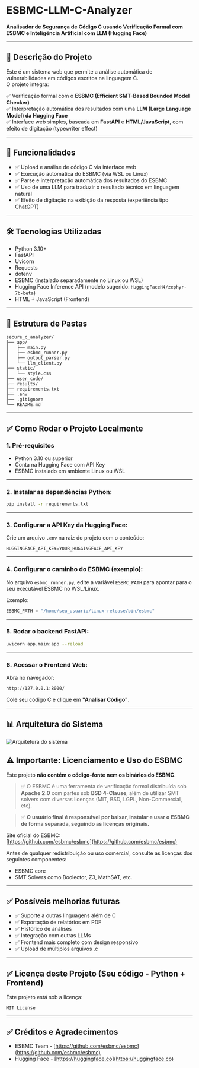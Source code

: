 
# ESBMC-LLM-C-Analyzer

**Analisador de Segurança de Código C usando Verificação Formal com ESBMC e Inteligência Artificial com LLM (Hugging Face)**

---

## 📌 Descrição do Projeto

Este é um sistema web que permite a análise automática de vulnerabilidades em códigos escritos na linguagem C.  
O projeto integra:

✅ Verificação formal com o **ESBMC (Efficient SMT-Based Bounded Model Checker)**  
✅ Interpretação automática dos resultados com uma **LLM (Large Language Model) da Hugging Face**  
✅ Interface web simples, baseada em **FastAPI** e **HTML/JavaScript**, com efeito de digitação (typewriter effect)

---

## 🚀 Funcionalidades

- ✅ Upload e análise de código C via interface web
- ✅ Execução automática do ESBMC (via WSL ou Linux)
- ✅ Parse e interpretação automática dos resultados do ESBMC
- ✅ Uso de uma LLM para traduzir o resultado técnico em linguagem natural
- ✅ Efeito de digitação na exibição da resposta (experiência tipo ChatGPT)

---

## 🛠️ Tecnologias Utilizadas

- Python 3.10+
- FastAPI
- Uvicorn
- Requests
- dotenv
- ESBMC (instalado separadamente no Linux ou WSL)
- Hugging Face Inference API (modelo sugerido: `HuggingFaceH4/zephyr-7b-beta`)
- HTML + JavaScript (Frontend)

---

## 📂 Estrutura de Pastas

```
secure_c_analyzer/
├── app/
│   ├── main.py
│   ├── esbmc_runner.py
│   ├── output_parser.py
│   └── llm_client.py
├── static/
│   └── style.css
├── user_code/
├── results/
├── requirements.txt
├── .env
├── .gitignore
└── README.md
```

---

## ✅ Como Rodar o Projeto Localmente

### 1. Pré-requisitos

- Python 3.10 ou superior
- Conta na Hugging Face com API Key
- ESBMC instalado em ambiente Linux ou WSL

---

### 2. Instalar as dependências Python:

```bash
pip install -r requirements.txt
```

---

### 3. Configurar a API Key da Hugging Face:

Crie um arquivo `.env` na raiz do projeto com o conteúdo:

```
HUGGINGFACE_API_KEY=YOUR_HUGGINGFACE_API_KEY
```

---

### 4. Configurar o caminho do ESBMC (exemplo):

No arquivo `esbmc_runner.py`, edite a variável `ESBMC_PATH` para apontar para o seu executável ESBMC no WSL/Linux.

Exemplo:

```python
ESBMC_PATH = "/home/seu_usuario/linux-release/bin/esbmc"
```

---

### 5. Rodar o backend FastAPI:

```bash
uvicorn app.main:app --reload
```

---

### 6. Acessar o Frontend Web:

Abra no navegador:

```
http://127.0.0.1:8000/
```

Cole seu código C e clique em **"Analisar Código"**.

---

## 📊 Arquitetura do Sistema

![Arquitetura do sistema](static/images/architecture.png)

## ⚠️ Importante: Licenciamento e Uso do ESBMC

Este projeto **não contém o código-fonte nem os binários do ESBMC**.

> ✅ O ESBMC é uma ferramenta de verificação formal distribuída sob **Apache 2.0** com partes sob **BSD 4-Clause**, além de utilizar SMT solvers com diversas licenças (MIT, BSD, LGPL, Non-Commercial, etc).

> ✅ **O usuário final é responsável por baixar, instalar e usar o ESBMC de forma separada, seguindo as licenças originais.**

Site oficial do ESBMC:  
[https://github.com/esbmc/esbmc](https://github.com/esbmc/esbmc)

Antes de qualquer redistribuição ou uso comercial, consulte as licenças dos seguintes componentes:

- ESBMC core
- SMT Solvers como Boolector, Z3, MathSAT, etc.

---

## ✅ Possíveis melhorias futuras

- ✅ Suporte a outras linguagens além de C
- ✅ Exportação de relatórios em PDF
- ✅ Histórico de análises
- ✅ Integração com outras LLMs
- ✅ Frontend mais completo com design responsivo
- ✅ Upload de múltiplos arquivos .c

---

## ✅ Licença deste Projeto (Seu código - Python + Frontend)

Este projeto está sob a licença:

```
MIT License
```

---

## ✅ Créditos e Agradecimentos

- ESBMC Team - [https://github.com/esbmc/esbmc](https://github.com/esbmc/esbmc)
- Hugging Face - [https://huggingface.co](https://huggingface.co)
